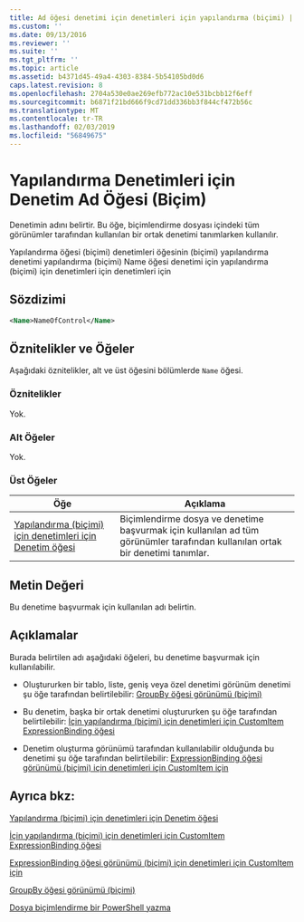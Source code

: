 ```yaml
---
title: Ad öğesi denetimi için denetimleri için yapılandırma (biçimi) | Microsoft Docs
ms.custom: ''
ms.date: 09/13/2016
ms.reviewer: ''
ms.suite: ''
ms.tgt_pltfrm: ''
ms.topic: article
ms.assetid: b4371d45-49a4-4303-8384-5b54105bd0d6
caps.latest.revision: 8
ms.openlocfilehash: 2704a530e0ae269efb772ac10e531bcbb12f6eff
ms.sourcegitcommit: b6871f21bd666f9cd71dd336bb3f844cf472b56c
ms.translationtype: MT
ms.contentlocale: tr-TR
ms.lasthandoff: 02/03/2019
ms.locfileid: "56849675"
---
```

# <a name="name-element-for-control-for-controls-for-configuration-format"></a>Yapılandırma Denetimleri için Denetim Ad Öğesi (Biçim)

Denetimin adını belirtir. Bu öğe, biçimlendirme dosyası içindeki tüm görünümler tarafından kullanılan bir ortak denetimi tanımlarken kullanılır.

Yapılandırma öğesi (biçimi) denetimleri öğesinin (biçimi) yapılandırma denetimi yapılandırma (biçimi) Name öğesi denetimi için yapılandırma (biçimi) için denetimleri için denetimleri için

## <a name="syntax"></a>Sözdizimi

```xml
<Name>NameOfControl</Name>

```

## <a name="attributes-and-elements"></a>Öznitelikler ve Öğeler

Aşağıdaki öznitelikler, alt ve üst öğesini bölümlerde `Name` öğesi.

### <a name="attributes"></a>Öznitelikler

Yok.

### <a name="child-elements"></a>Alt Öğeler

Yok.

### <a name="parent-elements"></a>Üst Öğeler

|Öğe|Açıklama|
|-------------|-----------------|
|[Yapılandırma (biçimi) için denetimleri için Denetim öğesi](./control-element-for-controls-for-configuration-format.md)|Biçimlendirme dosya ve denetime başvurmak için kullanılan ad tüm görünümler tarafından kullanılan ortak bir denetimi tanımlar.|

## <a name="text-value"></a>Metin Değeri

Bu denetime başvurmak için kullanılan adı belirtin.

## <a name="remarks"></a>Açıklamalar

Burada belirtilen adı aşağıdaki öğeleri, bu denetime başvurmak için kullanılabilir.

- Oluştururken bir tablo, liste, geniş veya özel denetimi görünüm denetimi şu öğe tarafından belirtilebilir: [GroupBy öğesi görünümü (biçimi)](./groupby-element-for-view-format.md)

- Bu denetim, başka bir ortak denetimi oluştururken şu öğe tarafından belirtilebilir: [İçin yapılandırma (biçimi) için denetimleri için CustomItem ExpressionBinding öğesi](./expressionbinding-element-for-customitem-for-controls-for-configuration-format.md)

- Denetim oluşturma görünümü tarafından kullanılabilir olduğunda bu denetimi şu öğe tarafından belirtilebilir: [ExpressionBinding öğesi görünümü (biçimi) için denetimleri için CustomItem için](./expressionbinding-element-for-customitem-for-controls-for-view-format.md)

## <a name="see-also"></a>Ayrıca bkz:

[Yapılandırma (biçimi) için denetimleri için Denetim öğesi](./control-element-for-controls-for-configuration-format.md)

[İçin yapılandırma (biçimi) için denetimleri için CustomItem ExpressionBinding öğesi](./expressionbinding-element-for-customitem-for-controls-for-configuration-format.md)

[ExpressionBinding öğesi görünümü (biçimi) için denetimleri için CustomItem için](./expressionbinding-element-for-customitem-for-controls-for-view-format.md)

[GroupBy öğesi görünümü (biçimi)](./groupby-element-for-view-format.md)

[Dosya biçimlendirme bir PowerShell yazma](./writing-a-powershell-formatting-file.md)
